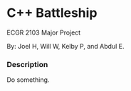 # C++ Battleship 
ECGR 2103 Major Project

By: Joel H, Will W, Kelby P, and Abdul E.

### Description
Do something.
